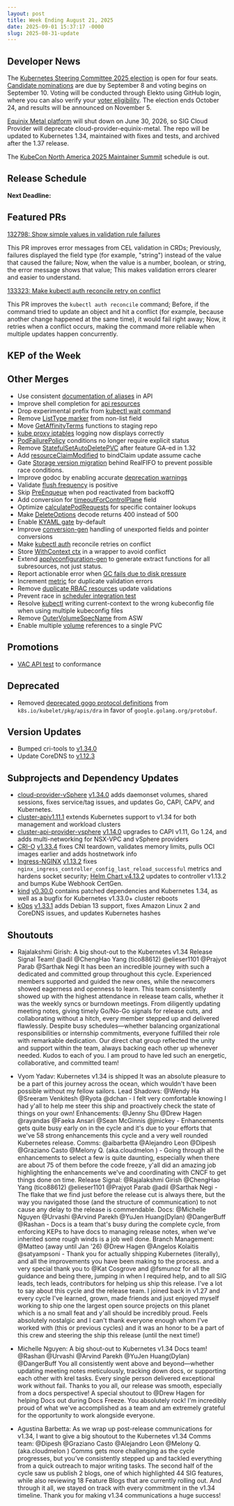 ```yaml
---
layout: post
title: Week Ending August 21, 2025
date: 2025-09-01 15:37:17 -0000
slug: 2025-08-31-update
---
```


## Developer News

The [Kubernetes Steering Committee 2025 election](https://groups.google.com/a/kubernetes.io/g/dev/c/S0oaitGTXdM) is open for four seats. [Candidate nominations](https://github.com/kubernetes/community/tree/master/elections/steering/2025?utm_source=chatgpt.com#candidacy-process) are due by September 8 and voting begins on September 10. Voting will be conducted through Elekto using GitHub login, where you can also verify your [voter eligibility](https://elections.k8s.io/app/elections/steering---2025). The election ends October 24, and results will be announced on November 5. 

[Equinix Metal platform](https://docs.equinix.com/metal/#sunsetting-equinix-metal) will shut down on June 30, 2026, so SIG Cloud Provider will deprecate cloud-provider-equinix-metal. The repo will be updated to Kubernetes 1.34, maintained with fixes and tests, and archived after the 1.37 release.

The [KubeCon North America 2025 Maintainer Summit](https://events.linuxfoundation.org/kubecon-cloudnativecon-north-america/features-add-ons/maintainer-summit/) schedule is out.


## Release Schedule

**Next Deadline:**


## Featured PRs

[132798: Show simple values in validation rule failures](https://github.com/kubernetes/kubernetes/pull/132798) 

This PR improves error messages from CEL validation in CRDs; Previously, failures displayed the field type (for example, "string") instead of the value that caused the failure; Now, when the value is a number, boolean, or string, the error message shows that value; This makes validation errors clearer and easier to understand.


[133323: Make kubectl auth reconcile retry on conflict](https://github.com/kubernetes/kubernetes/pull/133323)

This PR improves the `kubectl auth reconcile` command; Before, if the command tried to update an object and hit a conflict (for example, because another change happened at the same time), it would fail right away; Now, it retries when a conflict occurs, making the command more reliable when multiple updates happen concurrently.

## KEP of the Week


## Other Merges
* Use consistent [documentation of aliases](https://github.com/kubernetes/kubernetes/pull/133786) in API
* Improve shell completion for [api resources](https://github.com/kubernetes/kubernetes/pull/133771)
* Drop experimental prefix from [kubectl wait command](https://github.com/kubernetes/kubernetes/pull/133731)
* Remove [ListType marker](https://github.com/kubernetes/kubernetes/pull/133716) from non-list field
* Move [GetAffinityTerms](https://github.com/kubernetes/kubernetes/pull/133710) functions to staging repo
* [kube proxy iptables](https://github.com/kubernetes/kubernetes/pull/133695) logging now displays correctly
* [PodFailurePolicy](https://github.com/kubernetes/kubernetes/pull/133479) conditions no longer require explicit status
* Remove [StatefulSetAutoDeletePVC](https://github.com/kubernetes/kubernetes/pull/133684) after feature GA-ed in 1.32
* Add [resourceClaimModified](https://github.com/kubernetes/kubernetes/pull/133608) to bindClaim update assume cache
* Gate [Storage version migration](https://github.com/kubernetes/kubernetes/pull/133596) behind RealFIFO to prevent possible race conditions.
* Improve godoc by enabling accurate [deprecation warnings](https://github.com/kubernetes/kubernetes/pull/133571)
* Validate [flush frequency](https://github.com/kubernetes/kubernetes/pull/133540) is positive
* Skip [PreEnqueue](https://github.com/kubernetes/kubernetes/pull/133518) when pod reactivated from backoffQ
* Add conversion for [timeoutForControlPlane](https://github.com/kubernetes/kubernetes/pull/133513) field
* Optimize [calculatePodRequests](https://github.com/kubernetes/kubernetes/pull/133415) for specific container lookups
* Make [DeleteOptions](https://github.com/kubernetes/kubernetes/pull/133358) decode returns 400 instead of 500
* Enable [KYAML gate](https://github.com/kubernetes/kubernetes/pull/133327) by-default
* Improve [conversion-gen](https://github.com/kubernetes/kubernetes/pull/133325) handling of unexported fields and pointer conversions
* Make [kubectl auth](https://github.com/kubernetes/kubernetes/pull/133323) reconcile retries on conflict
* Store [WithContext ctx](https://github.com/kubernetes/kubernetes/pull/133307) in a wrapper to avoid conflict
* Extend [applyconfiguration-gen](https://github.com/kubernetes/kubernetes/pull/132665) to generate extract functions for all subresources, not just status.
* Report actionable error when [GC fails due to disk pressure](https://github.com/kubernetes/kubernetes/pull/132578)
* Increment [metric](https://github.com/kubernetes/kubernetes/pull/132613) for duplicate validation errors
* Remove [duplicate RBAC resources](https://github.com/kubernetes/kubernetes/pull/132550) update validations
* Prevent race in [scheduler integration test](https://github.com/kubernetes/kubernetes/pull/132451)
* Resolve [kubectl](https://github.com/kubernetes/kubernetes/pull/131301) writing current-context to the wrong kubeconfig file when using multiple kubeconfig files
* Remove [OuterVolumeSpecName](https://github.com/kubernetes/kubernetes/pull/128649) from ASW
* Enable multiple [volume](https://github.com/kubernetes/kubernetes/pull/122140) references to a single PVC


## Promotions
* [VAC API test](https://github.com/kubernetes/kubernetes/pull/133615) to conformance

## Deprecated
* Removed [deprecated gogo protocol definitions](https://github.com/kubernetes/kubernetes/pull/133026) from `k8s.io/kubelet/pkg/apis/dra` in favor of `google.golang.org/protobuf`.

## Version Updates
* Bumped cri-tools to [v1.34.0](https://github.com/kubernetes/kubernetes/pull/133636)
* Update CoreDNS to [v1.12.3](https://github.com/kubernetes/kubernetes/pull/132288)

## Subprojects and Dependency Updates

* [cloud-provider-vSphere](https://github.com/kubernetes/cloud-provider-vsphere) [v1.34.0](https://github.com/kubernetes/cloud-provider-vsphere/releases/tag/v1.34.0) adds daemonset volumes, shared sessions, fixes service/tag issues, and updates Go, CAPI, CAPV, and Kubernetes.
* [cluster-api](https://github.com/kubernetes-sigs/cluster-api)[v1.11.1](https://github.com/kubernetes-sigs/cluster-api/releases/tag/v1.11.1) extends Kubernetes support to v1.34 for both management and workload clusters
* [cluster-api-provider-vsphere](https://github.com/kubernetes-sigs/cluster-api-provider-vsphere) [v1.14.0](https://github.com/kubernetes-sigs/cluster-api-provider-vsphere/releases/tag/v1.14.0) upgrades to CAPI v1.11, Go 1.24, and adds multi-networking for NSX-VPC and vSphere providers
* [CRI-O](https://github.com/cri-o/cri-o) [v1.33.4](https://github.com/cri-o/cri-o/releases/tag/v1.33.4) fixes CNI teardown, validates memory limits, pulls OCI images earlier and adds hostnetwork info
* [Ingress-NGINX](https://github.com/kubernetes/ingress-nginx) [v1.13.2](https://github.com/kubernetes/ingress-nginx/releases/tag/controller-v1.13.2) fixes `nginx_ingress_controller_config_last_reload_successful` metrics and hardens socket security; [Helm Chart v4.13.2](https://github.com/kubernetes/ingress-nginx/releases/tag/helm-chart-4.13.2) updates to controller v1.13.2 and bumps Kube Webhook CertGen.
* [kind](https://github.com/kubernetes-sigs/kind) [v0.30.0](https://github.com/kubernetes-sigs/kind/releases/tag/v0.30.0) contains patched dependencies and Kubernetes 1.34, as well as a bugfix for Kubernetes v1.33.0+ cluster reboots
* [kOps](https://github.com/kubernetes/kops) [v1.33.1](https://github.com/kubernetes/kops/releases/tag/v1.33.1) adds Debian 13 support, fixes Amazon Linux 2 and CoreDNS issues, and updates Kubernetes hashes


## Shoutouts

* Rajalakshmi Girish: A big shout-out to the Kubernetes v1.34 Release Signal Team! @adil @ChengHao Yang (tico88612) @elieser1101 @Prajyot Parab @Sarthak Negi
It has been an incredible journey with such a dedicated and committed group throughout this cycle. 
Experienced members supported and guided the new ones, while the newcomers showed eagerness and openness to learn.
This team consistently showed up with the highest attendance in release team calls, whether it was the weekly syncs or burndown meetings. From diligently updating meeting notes, giving timely Go/No-Go signals for release cuts, and collaborating without a hitch, every member stepped up and delivered flawlessly. 
Despite busy schedules—whether balancing organizational responsibilities or internship commitments, everyone fulfilled their role with remarkable dedication. Our direct chat group reflected the unity and support within the team, always backing each other up whenever needed.
Kudos to each of you. I am proud to have led such an energetic, collaborative, and committed team! 

* Vyom Yadav: Kubernetes v1.34 is shipped
It was an absolute pleasure to be a part of this journey across the ocean, which wouldn't have been possible without my fellow sailors.
Lead Shadows: @Wendy Ha @Sreeram Venkitesh @Ryota @dchan - I felt very comfortable knowing I had y'all to help me steer this ship and proactively check the state of things on your own!
Enhancements: @Jenny Shu @Drew Hagen @rayandas @Faeka Ansari @Sean McGinnis @jmickey - Enhancements gets quite busy early on in the cycle and it's due to your efforts that we've 58 strong enhancements this cycle and a very well rounded Kubernetes release.
Comms: @aibarbetta @Alejandro Leon @Dipesh @Graziano Casto @Melony Q. (aka.cloudmelon ) - Going through all the enhancements to select a few is quite daunting, especially when there are about 75 of them before the code freeze, y'all did an amazing job highlighting the enhancements we've and coordinating with CNCF to get things done on time.
Release Signal: @Rajalakshmi Girish @ChengHao Yang (tico88612) @elieser1101 @Prajyot Parab @adil @Sarthak Negi - The flake that we find just before the release cut is always there, but the way you navigated those (and the structure of communication) to not cause any delay to the release is commendable.
Docs: @Michelle Nguyen @Urvashi @Arvind Parekh @YuJen Huang(Dylan) @DangerBuff @Rashan - Docs is a team that's busy during the complete cycle, from enforcing KEPs to have docs to managing release notes, when we've inherited some rough winds is a job well done.
Branch Management: @Matteo (away until Jan '26) @Drew Hagen @Angelos Kolaitis @satyampsoni - Thank you for actually shipping Kubernetes (literally), and all the improvements you have been making to the process.
and a very special thank you to @Kat Cosgrove and @fsmunoz for all the guidance and being there, jumping in when I required help, and to all SIG leads, tech leads, contributors for helping us ship this release.
I've a lot to say about this cycle and the release team. I joined back in v1.27  and every cycle I've learned, grown, made friends and just enjoyed myself working to ship one the largest open source projects on this planet which is a no small feat and y'all should be incredibly proud. Feels absolutely nostalgic and I can't thank everyone enough whom I've worked with (this or previous cycles) and it was an honor to be a part of this crew and steering the ship this release (until the next time!)

* Michelle Nguyen: A big shout-out to Kubernetes v1.34 Docs team! @Rashan @Urvashi @Arvind Parekh @YuJen Huang(Dylan) @DangerBuff
You all consistently went above and beyond—whether updating meeting notes meticulously, tracking down docs, or supporting each other with krel tasks. Every single person delivered exceptional work without fail. Thanks to you all, our release was smooth, especially from a docs perspective!
A special shoutout to @Drew Hagen for helping Docs out during Docs Freeze. You absolutely rock! 
I'm incredibly proud of what we've accomplished as a team and am extremely grateful for the opportunity to work alongside everyone. 

* Agustina Barbetta: As we wrap up post-release communications for v1.34, I want to give a big shoutout to the Kubernetes v1.34 Comms team: @Dipesh @Graziano Casto @Alejandro Leon @Melony Q. (aka.cloudmelon ) 
Comms gets more challenging as the cycle progresses, but you’ve consistently stepped up and tackled everything from a quick outreach to major writing tasks. The second half of the cycle saw us publish 2 blogs, one of which highlighted 44 SIG features, while also reviewing 18 Feature Blogs that are currently rolling out. And through it all, we stayed on track with every commitment in the v1.34 timeline.
Thank you for making v1.34 communications a huge success!
